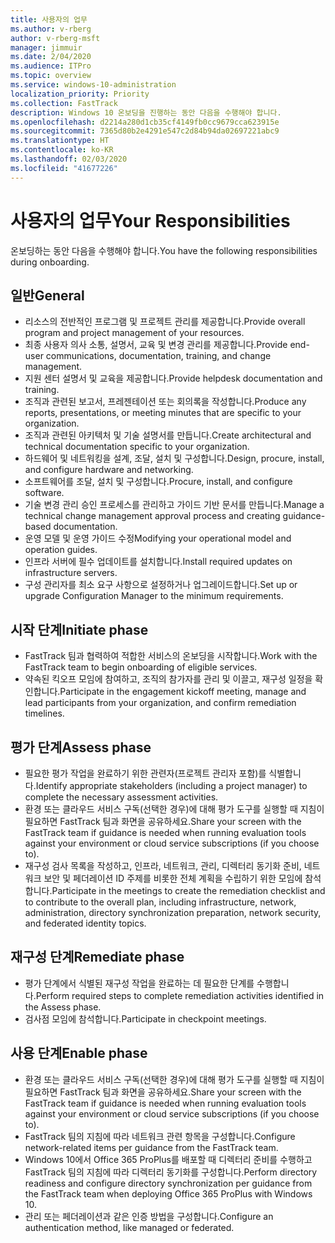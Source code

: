 ```yaml
---
title: 사용자의 업무
ms.author: v-rberg
author: v-rberg-msft
manager: jimmuir
ms.date: 2/04/2020
ms.audience: ITPro
ms.topic: overview
ms.service: windows-10-administration
localization_priority: Priority
ms.collection: FastTrack
description: Windows 10 온보딩을 진행하는 동안 다음을 수행해야 합니다.
ms.openlocfilehash: d2214a280d1cb35cf4149fb0cc9679cca623915e
ms.sourcegitcommit: 7365d80b2e4291e547c2d84b94da02697221abc9
ms.translationtype: HT
ms.contentlocale: ko-KR
ms.lasthandoff: 02/03/2020
ms.locfileid: "41677226"
---
```

# <a name="your-responsibilities"></a><span data-ttu-id="e649d-103">사용자의 업무</span><span class="sxs-lookup"><span data-stu-id="e649d-103">Your Responsibilities</span></span>

<span data-ttu-id="e649d-104">온보딩하는 동안 다음을 수행해야 합니다.</span><span class="sxs-lookup"><span data-stu-id="e649d-104">You have the following responsibilities during onboarding.</span></span>

## <a name="general"></a><span data-ttu-id="e649d-105">일반</span><span class="sxs-lookup"><span data-stu-id="e649d-105">General</span></span>

- <span data-ttu-id="e649d-106">리소스의 전반적인 프로그램 및 프로젝트 관리를 제공합니다.</span><span class="sxs-lookup"><span data-stu-id="e649d-106">Provide overall program and project management of your resources.</span></span>
- <span data-ttu-id="e649d-107">최종 사용자 의사 소통, 설명서, 교육 및 변경 관리를 제공합니다.</span><span class="sxs-lookup"><span data-stu-id="e649d-107">Provide end-user communications, documentation, training, and change management.</span></span>
- <span data-ttu-id="e649d-108">지원 센터 설명서 및 교육을 제공합니다.</span><span class="sxs-lookup"><span data-stu-id="e649d-108">Provide helpdesk documentation and training.</span></span>
- <span data-ttu-id="e649d-109">조직과 관련된 보고서, 프레젠테이션 또는 회의록을 작성합니다.</span><span class="sxs-lookup"><span data-stu-id="e649d-109">Produce any reports, presentations, or meeting minutes that are specific to your organization.</span></span>
- <span data-ttu-id="e649d-110">조직과 관련된 아키텍처 및 기술 설명서를 만듭니다.</span><span class="sxs-lookup"><span data-stu-id="e649d-110">Create architectural and technical documentation specific to your organization.</span></span>
- <span data-ttu-id="e649d-111">하드웨어 및 네트워킹을 설계, 조달, 설치 및 구성합니다.</span><span class="sxs-lookup"><span data-stu-id="e649d-111">Design, procure, install, and configure hardware and networking.</span></span>
- <span data-ttu-id="e649d-112">소프트웨어를 조달, 설치 및 구성합니다.</span><span class="sxs-lookup"><span data-stu-id="e649d-112">Procure, install, and configure software.</span></span>
- <span data-ttu-id="e649d-113">기술 변경 관리 승인 프로세스를 관리하고 가이드 기반 문서를 만듭니다.</span><span class="sxs-lookup"><span data-stu-id="e649d-113">Manage a technical change management approval process and creating guidance-based documentation.</span></span>
- <span data-ttu-id="e649d-114">운영 모델 및 운영 가이드 수정</span><span class="sxs-lookup"><span data-stu-id="e649d-114">Modifying your operational model and operation guides.</span></span>
- <span data-ttu-id="e649d-115">인프라 서버에 필수 업데이트를 설치합니다.</span><span class="sxs-lookup"><span data-stu-id="e649d-115">Install required updates on infrastructure servers.</span></span>
- <span data-ttu-id="e649d-116">구성 관리자를 최소 요구 사항으로 설정하거나 업그레이드합니다.</span><span class="sxs-lookup"><span data-stu-id="e649d-116">Set up or upgrade Configuration Manager to the minimum requirements.</span></span>

## <a name="initiate-phase"></a><span data-ttu-id="e649d-117">시작 단계</span><span class="sxs-lookup"><span data-stu-id="e649d-117">Initiate phase</span></span>

- <span data-ttu-id="e649d-118">FastTrack 팀과 협력하여 적합한 서비스의 온보딩을 시작합니다.</span><span class="sxs-lookup"><span data-stu-id="e649d-118">Work with the FastTrack team to begin onboarding of eligible services.</span></span>
- <span data-ttu-id="e649d-119">약속된 킥오프 모임에 참여하고, 조직의 참가자를 관리 및 이끌고, 재구성 일정을 확인합니다.</span><span class="sxs-lookup"><span data-stu-id="e649d-119">Participate in the engagement kickoff meeting, manage and lead participants from your organization, and confirm remediation timelines.</span></span>

## <a name="assess-phase"></a><span data-ttu-id="e649d-120">평가 단계</span><span class="sxs-lookup"><span data-stu-id="e649d-120">Assess phase</span></span>

- <span data-ttu-id="e649d-121">필요한 평가 작업을 완료하기 위한 관련자(프로젝트 관리자 포함)를 식별합니다.</span><span class="sxs-lookup"><span data-stu-id="e649d-121">Identify appropriate stakeholders (including a project manager) to complete the necessary assessment activities.</span></span>
- <span data-ttu-id="e649d-122">환경 또는 클라우드 서비스 구독(선택한 경우)에 대해 평가 도구를 실행할 때 지침이 필요하면 FastTrack 팀과 화면을 공유하세요.</span><span class="sxs-lookup"><span data-stu-id="e649d-122">Share your screen with the FastTrack team if guidance is needed when running evaluation tools against your environment or cloud service subscriptions (if you choose to).</span></span>
- <span data-ttu-id="e649d-123">재구성 검사 목록을 작성하고, 인프라, 네트워크, 관리, 디렉터리 동기화 준비, 네트워크 보안 및 페더레이션 ID 주제를 비롯한 전체 계획을 수립하기 위한 모임에 참석합니다.</span><span class="sxs-lookup"><span data-stu-id="e649d-123">Participate in the meetings to create the remediation checklist and to contribute to the overall plan, including infrastructure, network, administration, directory synchronization preparation, network security, and federated identity topics.</span></span>

## <a name="remediate-phase"></a><span data-ttu-id="e649d-124">재구성 단계</span><span class="sxs-lookup"><span data-stu-id="e649d-124">Remediate phase</span></span>

- <span data-ttu-id="e649d-125">평가 단계에서 식별된 재구성 작업을 완료하는 데 필요한 단계를 수행합니다.</span><span class="sxs-lookup"><span data-stu-id="e649d-125">Perform required steps to complete remediation activities identified in the Assess phase.</span></span>
- <span data-ttu-id="e649d-126">검사점 모임에 참석합니다.</span><span class="sxs-lookup"><span data-stu-id="e649d-126">Participate in checkpoint meetings.</span></span>

## <a name="enable-phase"></a><span data-ttu-id="e649d-127">사용 단계</span><span class="sxs-lookup"><span data-stu-id="e649d-127">Enable phase</span></span>

- <span data-ttu-id="e649d-128">환경 또는 클라우드 서비스 구독(선택한 경우)에 대해 평가 도구를 실행할 때 지침이 필요하면 FastTrack 팀과 화면을 공유하세요.</span><span class="sxs-lookup"><span data-stu-id="e649d-128">Share your screen with the FastTrack team if guidance is needed when running evaluation tools against your environment or cloud service subscriptions (if you choose to).</span></span>
- <span data-ttu-id="e649d-129">FastTrack 팀의 지침에 따라 네트워크 관련 항목을 구성합니다.</span><span class="sxs-lookup"><span data-stu-id="e649d-129">Configure network-related items per guidance from the FastTrack team.</span></span>
- <span data-ttu-id="e649d-130">Windows 10에서 Office 365 ProPlus를 배포할 때 디렉터리 준비를 수행하고 FastTrack 팀의 지침에 따라 디렉터리 동기화를 구성합니다.</span><span class="sxs-lookup"><span data-stu-id="e649d-130">Perform directory readiness and configure directory synchronization per guidance from the FastTrack team when deploying Office 365 ProPlus with Windows 10.</span></span>
- <span data-ttu-id="e649d-131">관리 또는 페더레이션과 같은 인증 방법을 구성합니다.</span><span class="sxs-lookup"><span data-stu-id="e649d-131">Configure an authentication method, like managed or federated.</span></span>







  

  

 
